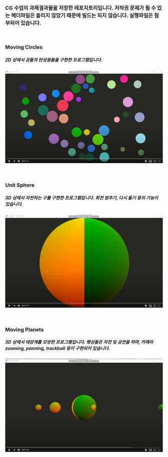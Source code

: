 <h3>CG 수업의 과제결과물을 저장한 레포지토리입니다. 저작권 문제가 될 수 있는
헤더파일은 올리지 않았기 때문에 빌드는 되지 않습니다. 실행파일은 첨부되어 있습니다.</h3>
<br>
<h3> Moving Circles</h3>
<h5> 2D 상에서 공들의 탄성충돌을 구현한 프로그램입니다.</h5>

[![Watch the video](https://github.com/rotmdwo/openGL/blob/master/screenshots/Moving%20Circles.png?raw=true)](https://www.youtube.com/watch?v=nMTUWNPjq-g)
<br><br><br>
<h3> Unit Sphere</h3>
<h5> 3D 상에서 자전하는 구를 구현한 프로그램입니다. 회전 멈추기, 다시 돌기 등의 기능이 있습니다.</h5>

[![Watch the video](https://github.com/rotmdwo/openGL/blob/master/screenshots/Unit%20Sphere.png?raw=true)](https://www.youtube.com/watch?v=YMsnXeQztw4)
<br><br><br>
<h3> Moving Planets</h3>
<h5> 3D 상에서 태양계를 모방한 프로그램입니다. 행성들은 자전 및 공전을 하며, 카메라 zooming, panning, trackball 등이 구현되어 있습니다.</h5>

[![Watch the video](https://github.com/rotmdwo/openGL/blob/master/screenshots/Moving%20Planets.png?raw=true)](https://www.youtube.com/watch?v=oAj8-QUbmWE)
